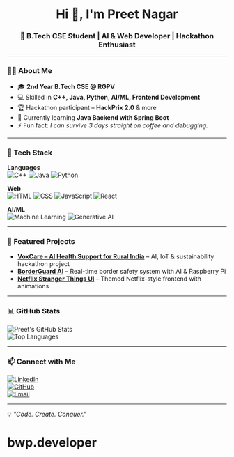 <h1 align="center">Hi 👋, I'm Preet Nagar</h1>
<h3 align="center">🚀 B.Tech CSE Student | AI & Web Developer | Hackathon Enthusiast</h3>

---

### 🧑‍💻 About Me
- 🎓 **2nd Year B.Tech CSE @ RGPV**
- 💻 Skilled in **C++, Java, Python, AI/ML, Frontend Development**
- 🏆 Hackathon participant – **HackPrix 2.0** & more
- 🌱 Currently learning **Java Backend with Spring Boot**
- ⚡ Fun fact: *I can survive 3 days straight on coffee and debugging.*

---

### 🔧 Tech Stack

**Languages**  
![C++](https://img.shields.io/badge/-C++-00599C?style=flat&logo=cplusplus&logoColor=white)
![Java](https://img.shields.io/badge/-Java-orange?style=flat&logo=java&logoColor=white)
![Python](https://img.shields.io/badge/-Python-3776AB?style=flat&logo=python&logoColor=white)

**Web**  
![HTML](https://img.shields.io/badge/-HTML5-E34F26?style=flat&logo=html5&logoColor=white)
![CSS](https://img.shields.io/badge/-CSS3-1572B6?style=flat&logo=css3&logoColor=white)
![JavaScript](https://img.shields.io/badge/-JavaScript-F7DF1E?style=flat&logo=javascript&logoColor=black)
![React](https://img.shields.io/badge/-React-61DAFB?style=flat&logo=react&logoColor=black)

**AI/ML**  
![Machine Learning](https://img.shields.io/badge/-Machine%20Learning-102230?style=flat&logo=tensorflow&logoColor=orange)
![Generative AI](https://img.shields.io/badge/-Generative%20AI-purple?style=flat)

---

### 📌 Featured Projects
- **[VoxCare – AI Health Support for Rural India](#)** – AI, IoT & sustainability hackathon project  
- **[BorderGuard AI](#)** – Real-time border safety system with AI & Raspberry Pi  
- **[Netflix Stranger Things UI](#)** – Themed Netflix-style frontend with animations

---

### 📊 GitHub Stats
![Preet's GitHub Stats](https://github-readme-stats.vercel.app/api?username=preetnagar&show_icons=true&theme=radical)  
![Top Languages](https://github-readme-stats.vercel.app/api/top-langs/?username=preetnagar&layout=compact&theme=radical)

---

### 📫 Connect with Me
[![LinkedIn](https://img.shields.io/badge/-LinkedIn-blue?style=flat&logo=linkedin)](https://linkedin.com/in/your-link)  
[![GitHub](https://img.shields.io/badge/-GitHub-black?style=flat&logo=github)](https://github.com/preetnagar)  
[![Email](https://img.shields.io/badge/-Email-white?style=flat&logo=gmail)](mailto:your-email@gmail.com)

---

💡 *"Code. Create. Conquer."*
# bwp.developer
